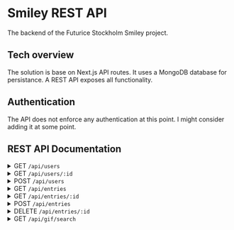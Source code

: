 # Smiley REST API

The backend of the Futurice Stockholm Smiley project.

## Tech overview

The solution is base on Next.js API routes. It uses a MongoDB database for persistance. A REST API exposes all functionality.

## Authentication

The API does not enforce any authentication at this point. I might consider adding it at some point.

## REST API Documentation

<details><summary>GET <code>/api/users</code></summary>
<p>

List users in the database.

**URL parameter**: `query=[string]` where `query` is a string to query users by "name".

**Success Response**: 200

```json
[
  {
    "id": "5e282aa29b52422c1654178d",
    "name": "Eric",
    "createdAt": "2019-04-07T10:54:53.629Z"
  },
  {
    "id": "5e282aa29b52422c165417a4",
    "name": "Patricia",
    "createdAt": "2019-02-07T10:54:53.629Z"
  }
]
```

</p>
</details>

<details><summary>GET <code>/api/users/:id</code></summary>
<p>

Fetch a user by ID.

**Success Response**: 200

```json
{
  "id": "5e282aa29b52422c165417a4",
  "name": "Patricia",
  "createdAt": "2019-02-07T10:54:53.629Z"
}
```

</p>
</details>

<details><summary>POST <code>/api/users</code></summary>
<p>

Create a new user in the database.

**Data example**: body

```json
{
  "name": "Paul"
}
```

**Success Response**: 200

```json
{
  "id": "jaw98djwd89ajwd89a98wdj",
  "name": "Paul",
  "createdAt": "2019-02-07T10:54:53.629Z",
}
```

</p>
</details>

<details><summary>GET <code>/api/entries</code></summary>
<p>

List entries in the database.

**URL parameter**: `user=[string]` where `user` is the unique user ID to filter entries by user.

**URL parameter**: `name=[string]` where `name` is the unique user name to filter entries by user.

**URL parameter**: `week=[integer|"current"]` where `week` the iso week number or "current" to filter entries by week of submission.

**Success Response**: 200

```json
[
  {
    "id": "5e2ae7ad3b29dc00071e869d",
    "createdAt": "2019-04-11T19:56:22.569Z",
    "updatedAt": "2019-04-11T19:56:22.569Z",
    "images": {
      "giphyId": "euyLJkWydUslG",
      "original": {
        "url": "https://media3.giphy.com/media/euyLJkWydUslG/giphy.gif"
      },
      "preview": {
        "url": "https://media1.giphy.com/media/euyLJkWydUslG/giphy-preview.gif"
      }
    },
    "user": {
      "id": "5e223aa19b05942c16541766",
      "name": "patricia"
    },
    "fromNow": "3 days ago",
    "week": 4,
    "year": 2020
  },
  {
    "id": "5e282b119b52422c16541856",
    "createdAt": "2019-04-12T09:47:20.609Z",
    "updatedAt": "2019-04-12T09:47:20.609Z",
    "user": {
      "id": "dawiaiwdja98w98ajwoaiw",
      "name": "Gavin"
    },
     "images": {
      "original": {
        "url": "https://media.giphy.com/media/QTlV1NoKgzwGo4Uxd3/giphy.gif"
      }
    },
    "fromNow": "4 months ago",
    "week": 40,
    "year": 2019
  }
]
```

</p>
</details>

<details><summary>GET <code>/api/entries/:id</code></summary>
<p>

Fetch a single entry.

**Success Response**: 200

```json
{
  "id": "5e2ae7ad3b29dc00071e869d",
  "createdAt": "2019-04-11T19:56:22.569Z",
  "updatedAt": "2019-04-11T19:56:22.569Z",
  "images": {
    "giphyId": "euyLJkWydUslG",
    "original": {
      "url": "https://media3.giphy.com/media/euyLJkWydUslG/giphy.gif"
    },
    "preview": {
      "url": "https://media1.giphy.com/media/euyLJkWydUslG/giphy-preview.gif"
    }
  },
  "user": {
    "id": "5e223aa19b05942c16541766",
    "name": "patricia"
  },
  "fromNow": "3 days ago",
  "week": 4,
  "year": 2020
}
```

</p>
</details>

<details><summary>POST <code>/api/entries</code></summary>
<p>

Create a new entry for a user.

**Example data**: body

```json
{
  "userId": "dawiaiwdja98w98ajwoaiw",
  "url": "https://media.giphy.com/media/uyWTOgNGGWfks/giphy.gif"
}
```

**Success Response**: 200

```json
{
  "id": "5e282b4b9b52411c165418a9",
  "createdAt": "2019-04-11T19:56:22.569Z",
  "updatedAt": "2019-04-11T19:56:22.569Z",
  "images": {
    "giphyId": "uyWTOgNGGWfks",
    "original": {
      "url": "https://media3.giphy.com/media/uyWTOgNGGWfks/giphy.gif"
    },
    "preview": {
      "url": "https://media1.giphy.com/media/uyWTOgNGGWfks/giphy-preview.gif"
    }
  },
  "user": {
    "id": "dawiaiwdja98w98ajwoaiw",
    "name": "patricia"
  },
  "fromNow": "1 minute ago",
  "week": 6,
  "year": 2019
}
```

</p>
</details>

<details><summary>DELETE <code>/api/entries/:id</code></summary>
<p>

Delete an entry from the database.

**Success Response**: 200

```json
{
  "id": "5e282b4b9b52411c165418a9",
  "createdAt": "2019-04-11T19:56:22.569Z",
  "updatedAt": "2019-04-11T19:56:22.569Z",
  "images": {
    "giphyId": "uyWTOgNGGWfks",
    "original": {
      "url": "https://media3.giphy.com/media/uyWTOgNGGWfks/giphy.gif"
    },
    "preview": {
      "url": "https://media1.giphy.com/media/uyWTOgNGGWfks/giphy-preview.gif"
    }
  },
  "user": {
    "id": "dawiaiwdja98w98ajwoaiw",
    "name": "patricia"
  },
  "fromNow": "1 minute ago",
  "week": 6,
  "year": 2019
}
```

</p>
</details>

<details><summary>GET <code>/api/gif/search</code></summary>
<p>

Search for GIFs using a keyword.

**URL parameter**: `query=[string]` where `query` is the keyword for searching GIFs.

**URL parameter**: `offset=[integer]` where `offset` is the number of results to skip (default: 0).

**Success Response**: 200

```json
{
  "images": [
    {
      "id": "dzaUX7CAG0Ihi",
      "title": "moving pictures hello GIF",
      "preview": {
        "width": "99",
        "height": "53",
        "url": "https://media1.giphy.com/media/dzaUX7CAG0Ihi/giphy-preview.gif"
      },
      "original": {
        "width": "410",
        "height": "220",
        "url": "https://media1.giphy.com/media/dzaUX7CAG0Ihi/giphy.gif"
      }
    }
  ]
}
```

</p>
</details>
